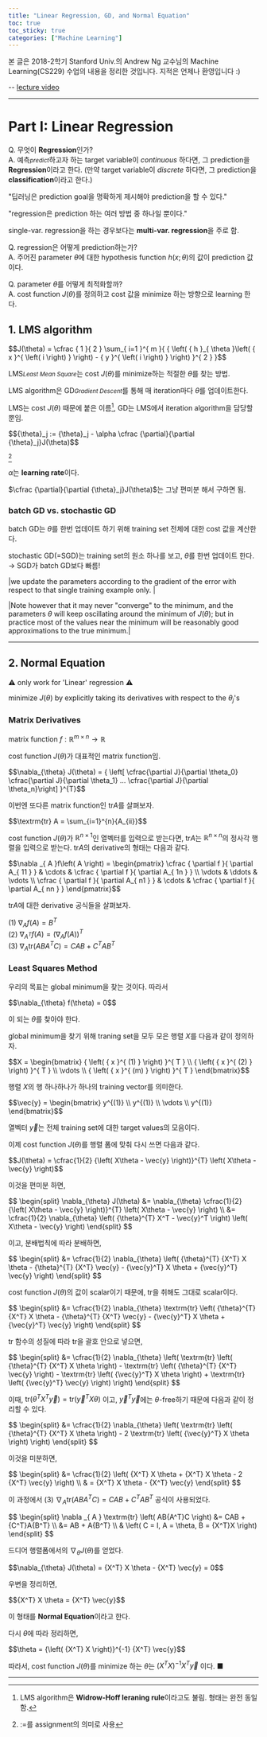 ```yaml
---
title: "Linear Regression, GD, and Normal Equation"
toc: true
toc_sticky: true
categories: ["Machine Learning"]
---
```


본 글은 2018-2학기 Stanford Univ.의 Andrew Ng 교수님의 Machine Learning(CS229) 수업의 내용을 정리한 것입니다. 지적은 언제나 환영입니다 :)

-- [lecture video](https://youtu.be/4b4MUYve_U8)

<hr>

# Part I: Linear Regression
Q. 무엇이 **Regression**인가?<br>
A. 예측<small>*predict*</small>하고자 하는 target variable이 *continuous* 하다면, 그 prediction을 **Regression**이라고 한다. (만약 target variable이 *discrete* 하다면, 그 prediction을 **classification**이라고 한다.)

"딥러닝은 prediction goal을 명확하게 제시해야 prediction을 할 수 있다."

"regression은 prediction 하는 여러 방법 중 하나일 뿐이다."

single-var. regression을 하는 경우보다는 **multi-var. regression**을 주로 함.

Q. regression은 어떻게 prediction하는가?<br>
A. 주어진 parameter $\theta$에 대한 hypothesis function $h(x; \theta)$의 값이 prediction 값이다.

Q. parameter $\theta$를 어떻게 최적화할까?<br>
A. cost function $J(\theta)$를 정의하고 cost 값을 minimize 하는 방향으로 learning 한다.


## 1. LMS algorithm
<div>
$$J(\theta) = \cfrac { 1 }{ 2 } \sum_{ i=1 }^{ m }{ { \left( { h }_{ \theta }\left( { x }^{ \left( i \right) } \right) - { y }^{ \left( i \right) } \right) }^{ 2 } }$$
</div>

LMS<small>*Least Mean Square*</small>는 cost $J(\theta)$를 minimize하는 적절한 $\theta$를 찾는 방법.

LMS algorithm은 GD<small>*Gradient Descent*</small>를 통해 매 iteration마다 $\theta$를 업데이트한다.

LMS는 cost $J(\theta)$ 때문에 붙은 이름[^1], GD는 LMS에서 iteration algorithm을 담당할 뿐임.

<div>
$${\theta}_j := {\theta}_j - \alpha \cfrac {\partial}{\partial {\theta}_j}J(\theta)$$
</div>

[^2]

$\alpha$는 **learning rate**이다.

$\cfrac {\partial}{\partial {\theta}_j}J(\theta)$는 그냥 편미분 해서 구하면 됨.


### batch GD vs. stochastic GD

batch GD는 $\theta$를 한번 업데이트 하기 위해 training set 전체에 대한 cost 값을 계산한다.

stochastic GD(=SGD)는 training set의 원소 하나를 보고, $\theta$를 한번 업데이트 한다.<br>
→ SGD가 batch GD보다 빠름!

|we update the parameters according to the gradient of the error with respect to that single training example only. |

|Note however that it may never "converge" to the minimum, and the parameters $\theta$ will keep oscillating around the minimum of $J(\theta)$; but in practice most of the values near the minimum will be reasonably good approximations to the true minimum.|

<hr>

## 2. Normal Equation

:warning: only work for 'Linear' regression :warning:

minimize $J(\theta)$ by explicitly taking its derivatives with respect to the ${\theta}_j$'s

### Matrix Derivatives
matrix function $f: \mathbb{R}^{m \times n} \rightarrow \mathbb{R}$

cost function $J(\theta)$가 대표적인 matrix function임.

<div>
$$\nabla_{\theta} J(\theta) = { \left[ \cfrac{\partial J}{\partial \theta_0} \cfrac{\partial J}{\partial \theta_1} ... \cfrac{\partial J}{\partial \theta_n}\right] }^{T}$$
</div>

이번엔 또다른 matrix function인 $\textrm{tr} A$를 살펴보자.

<div>
$$\textrm{tr} A = \sum_{i=1}^{n}{A_{ii}}$$
</div>

cost function $J(\theta)$가 $\mathbb{R}^{n \times 1}$인 열벡터를 입력으로 받는다면, $\textrm{tr} A$는 $\mathbb{R}^{n \times n}$의 정사각 행렬을 입력으로 받는다. $\textrm{tr} A$의 derivative의 형태는 다음과 같다.

<div>
$$\nabla _{ A }f\left( A \right) = \begin{pmatrix} \cfrac { \partial f }{ \partial A_{ 11 } }  & \cdots  & \cfrac { \partial f }{ \partial A_{ 1n } }  \\ \vdots  & \ddots  & \vdots  \\ \cfrac { \partial f }{ \partial A_{ n1 } }  & \cdots  & \cfrac { \partial f }{ \partial A_{ nn } }  \end{pmatrix}$$
</div>

$\textrm{tr} A$에 대한 derivative 공식들을 살펴보자.

(1) $\nabla _{ A } f\left( A \right) = B^T$<br>
(2) $\nabla _{ {A}^{T} } f\left( A \right) = {\left( \nabla _{ A }f\left( A \right) \right)}^{T}$<br>
(3) $\nabla _{ A } \textrm{tr} \left( AB{A^T}C \right) = CAB + {C^T}A{B^T}$

### Least Squares Method

우리의 목표는 global minimum을 찾는 것이다. 따라서

<div>
$$\nabla_{\theta} f(\theta) = 0$$
</div>

이 되는 $\theta$를 찾아야 한다.

global minimum을 찾기 위해 traning set을 모두 모은 행렬 $X$를 다음과 같이 정의하자.

<div>
$$X = \begin{bmatrix} { \left(  { x }^{ (1) } \right)  }^{ T } \\ { \left( { x }^{ (2) } \right)  }^{ T } \\ \vdots  \\ { \left( { x }^{ (m) } \right)  }^{ T } \end{bmatrix}$$
</div>

행렬 $X$의 행 하나하나가 하나의 training vector를 의미한다.

<div>
$$\vec{y} = \begin{bmatrix}  y^{(1)} \\ y^{(1)} \\ \vdots \\ y^{(1)} \end{bmatrix}$$
</div>

열벡터 $\vec{y}$는 전체 training set에 대한 target values의 모음이다.

이제 cost function $J(\theta)$를 행렬 폼에 맞춰 다시 쓰면 다음과 같다.

<div>
$$J(\theta) = \cfrac{1}{2} {\left( X\theta - \vec{y} \right)}^{T} \left( X\theta - \vec{y} \right)$$
</div>

이것을 편미분 하면,

<div>
$$
\begin{split}
\nabla_{\theta} J(\theta) &= \nabla_{\theta} \cfrac{1}{2} {\left( X\theta - \vec{y} \right)}^{T} \left( X\theta - \vec{y} \right) \\
&= \cfrac{1}{2} \nabla_{\theta} \left( {\theta}^{T} X^T - \vec{y}^T \right) \left( X\theta - \vec{y} \right)
\end{split}
$$
</div>

이고, 분배법칙에 따라 분배하면,

<div>
$$
\begin{split}
&= \cfrac{1}{2} \nabla_{\theta} \left( {\theta}^{T} {X^T} X \theta - {\theta}^{T} {X^T} \vec{y} - {\vec{y}^T} X \theta + {\vec{y}^T} \vec{y} \right)
\end{split}
$$
</div>

cost function $J(\theta)$의 값이 scalar이기 때문에, $\textrm{tr}$을 취해도 그대로 scalar이다.

<div>
$$
\begin{split}
&= \cfrac{1}{2} \nabla_{\theta} \textrm{tr} \left( {\theta}^{T} {X^T} X \theta - {\theta}^{T} {X^T} \vec{y} - {\vec{y}^T} X \theta + {\vec{y}^T} \vec{y} \right)
\end{split}
$$
</div>

$\textrm{tr}$ 함수의 성질에 따라 $\textrm{tr}$을 괄호 안으로 넣으면,

<div>
$$
\begin{split}
&= \cfrac{1}{2} \nabla_{\theta} \left( \textrm{tr} \left( {\theta}^{T} {X^T} X \theta \right) - \textrm{tr} \left( {\theta}^{T} {X^T} \vec{y} \right) - \textrm{tr} \left( {\vec{y}^T} X \theta \right) + \textrm{tr} \left( {\vec{y}^T} \vec{y} \right) \right)
\end{split}
$$
</div>

이때, $\textrm{tr} \left( {\theta}^{T} {X^T} \vec{y} \right) = \textrm{tr} \left( {\vec{y}^T} X \theta \right)$ 이고, ${\vec{y}^T} \vec{y}$에는 $\theta$-free하기 때문에 다음과 같이 정리할 수 있다.

<div>
$$
\begin{split}
&= \cfrac{1}{2} \nabla_{\theta} \left( \textrm{tr} \left( {\theta}^{T} {X^T} X \theta \right) - 2 \textrm{tr} \left( {\vec{y}^T} X \theta \right) \right)
\end{split}
$$
</div>

이것을 미분하면,

<div>
$$
\begin{split}
&= \cfrac{1}{2} \left( {X^T} X \theta + {X^T} X \theta  - 2 {X^T} \vec{y}  \right) \\
& = {X^T} X \theta - {X^T} \vec{y}
\end{split}
$$
</div>

이 과정에서 (3) $\nabla _{ A } \textrm{tr} \left( AB{A^T}C \right) = CAB + {C^T}A{B^T}$ 공식이 사용되었다.


<div>
$$
\begin{split}
\nabla _{ A } \textrm{tr} \left( AB{A^T}C \right) &= CAB + {C^T}A{B^T} \\
&= AB + A{B^T} \\
& \left( C = I, A = \theta, B = {X^T}X \right)
\end{split}
$$
</div>

드디어 행렬폼에서의 $\nabla_{\theta} J(\theta)$를 얻었다.

<div>
$$\nabla_{\theta} J(\theta) = {X^T} X \theta - {X^T} \vec{y} = 0$$
</div>

우변을 정리하면,

<div>
$${X^T} X \theta = {X^T} \vec{y}$$
</div>

이 형태를 **Normal Equation**이라고 한다.

다시 $\theta$에 따라 정리하면,

<div>
$$\theta = {\left( {X^T} X \right)}^{-1} {X^T} \vec{y}$$
</div>

따라서, cost function $J(\theta)$를 minimize 하는 $\theta$는 ${\left( {X^T} X \right)}^{-1} {X^T} \vec{y}$ 이다. ■

<hr>

[^1]: LMS algorithm은 **Widrow-Hoff leraning rule**이라고도 불림. 형태는 완전 동일함.
[^2]: $:=$를 assignment의 의미로 사용